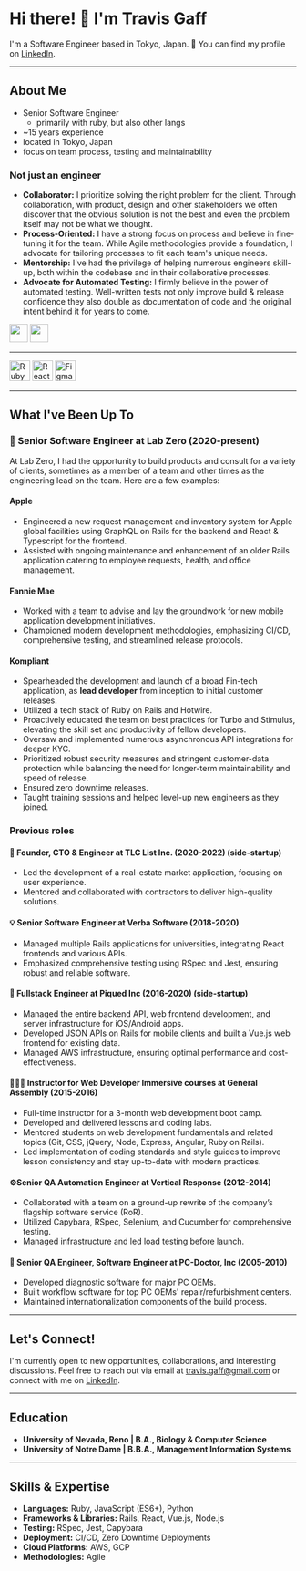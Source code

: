 # Hi there! 👋 I'm Travis Gaff

I'm a Software Engineer based in Tokyo, Japan. 🗾 You can find my profile on [LinkedIn](https://www.linkedin.com/in/travisgaff).

---

## About Me

- Senior Software Engineer
  - primarily with ruby, but also other langs
- ~15 years experience
- located in Tokyo, Japan
- focus on team process, testing and maintainability

### Not just an engineer

- **Collaborator:** I prioritize solving the right problem for the client. Through collaboration, with product, design and other stakeholders we often discover that the obvious solution is not the best and even the problem itself may not be what we thought.
- **Process-Oriented:** I have a strong focus on process and believe in fine-tuning it for the team. While Agile methodologies provide a foundation, I advocate for tailoring processes to fit each team's unique needs.
- **Mentorship:** I've had the privilege of helping numerous engineers skill-up, both within the codebase and in their collaborative processes.
- **Advocate for Automated Testing:** I firmly believe in the power of automated testing. Well-written tests not only improve build & release confidence they also double as documentation of code and the original intent behind it for years to come.

<a href="https://www.github.com/tgaff" target="_blank" rel="noreferrer"><img src="https://raw.githubusercontent.com/danielcranney/readme-generator/main/public/icons/socials/github.svg" width="32" height="32" /></a>
<a href="https://www.linkedin.com/in/travisgaff" target="_blank" rel="noreferrer"><img src="https://raw.githubusercontent.com/danielcranney/readme-generator/main/public/icons/socials/linkedin.svg" width="32" height="32" /></a>

---


<a href="https://www.ruby-lang.org/en/" target="_blank" rel="noreferrer"><img src="https://raw.githubusercontent.com/danielcranney/readme-generator/main/public/icons/skills/ruby-colored.svg" width="36" height="36" alt="Ruby" /></a>
<a href="https://reactjs.org/" target="_blank" rel="noreferrer"><img src="https://raw.githubusercontent.com/danielcranney/readme-generator/main/public/icons/skills/react-colored.svg" width="36" height="36" alt="React" /></a>
<a href="https://vuejs.org" target="_blank" rel="noreferrer"><img src="https://raw.githubusercontent.com/danielcranney/readme-generator/main/public/icons/skills/vuejs-colored.svg" width="36" height="36" alt="Figma" /></a>

---

## What I've Been Up To

### 🚀 Senior Software Engineer at Lab Zero (2020-present)

At Lab Zero, I had the opportunity to build products and consult for a variety of clients, sometimes as a member of a team and other times as the engineering lead on the team.  Here are a few examples:

#### Apple

- Engineered a new request management and inventory system for Apple global facilities using GraphQL on Rails for the backend and React & Typescript for the frontend.
- Assisted with ongoing maintenance and enhancement of an older Rails application catering to employee requests, health, and office management.

#### Fannie Mae

- Worked with a team to advise and lay the groundwork for new mobile application development initiatives.
- Championed modern development methodologies, emphasizing CI/CD, comprehensive testing, and streamlined release protocols.

#### Kompliant

- Spearheaded the development and launch of a broad Fin-tech application, as **lead developer** from inception to initial customer releases.
- Utilized a tech stack of Ruby on Rails and Hotwire.
- Proactively educated the team on best practices for Turbo and Stimulus, elevating the skill set and productivity of fellow developers.
- Oversaw and implemented numerous asynchronous API integrations for deeper KYC.
- Prioritized robust security measures and stringent customer-data protection while balancing the need for longer-term maintainability and speed of release.
- Ensured zero downtime releases.
- Taught training sessions and helped level-up new engineers as they joined.

### Previous roles

#### 🌟 Founder, CTO & Engineer at TLC List Inc. (2020-2022) (side-startup)

- Led the development of a real-estate market application, focusing on user experience.
- Mentored and collaborated with contractors to deliver high-quality solutions.

#### 💡 Senior Software Engineer at Verba Software (2018-2020)

- Managed multiple Rails applications for universities, integrating React frontends and various APIs.
- Emphasized comprehensive testing using RSpec and Jest, ensuring robust and reliable software.

#### 🎈 Fullstack Engineer at Piqued Inc (2016-2020) (side-startup)

- Managed the entire backend API, web frontend development, and server infrastructure for iOS/Android apps.
- Developed JSON APIs on Rails for mobile clients and built a Vue.js web frontend for existing data.
- Managed AWS infrastructure, ensuring optimal performance and cost-effectiveness.

#### 🧑🏼‍🏫 Instructor for Web Developer Immersive courses at General Assembly (2015-2016)

- Full-time instructor for a 3-month web development boot camp.
- Developed and delivered lessons and coding labs.
- Mentored students on web development fundamentals and related topics (Git, CSS, jQuery, Node, Express, Angular, Ruby on Rails).
- Led implementation of coding standards and style guides to improve lesson consistency and stay up-to-date with modern practices.

#### ⚙️Senior QA Automation Engineer at Vertical Response (2012-2014)

- Collaborated with a team on a ground-up rewrite of the company’s flagship software service (RoR).
- Utilized Capybara, RSpec, Selenium, and Cucumber for comprehensive testing.
- Managed infrastructure and led load testing before launch.

#### 🔎 Senior QA Engineer, Software Engineer at PC-Doctor, Inc (2005-2010)

- Developed diagnostic software for major PC OEMs.
- Built workflow software for top PC OEMs' repair/refurbishment centers.
- Maintained internationalization components of the build process.

---

## Let's Connect!

I'm currently open to new opportunities, collaborations, and interesting discussions. Feel free to reach out via email at travis.gaff@gmail.com or connect with me on [LinkedIn](https://www.linkedin.com/in/travisgaff).

---

## Education

- **University of Nevada, Reno | B.A., Biology & Computer Science**
- **University of Notre Dame | B.B.A., Management Information Systems**

---

## Skills & Expertise

- **Languages:** Ruby, JavaScript (ES6+), Python
- **Frameworks & Libraries:** Rails, React, Vue.js, Node.js
- **Testing:** RSpec, Jest, Capybara
- **Deployment:** CI/CD, Zero Downtime Deployments
- **Cloud Platforms:** AWS, GCP
- **Methodologies:** Agile


<!--
- 🔭 I’m currently working on ...
- 🌱 I’m currently learning ...
- 👯 I’m looking to collaborate on ...
- 🤔 I’m looking for help with ...
- 💬 Ask me about ...
- 📫 How to reach me: ...
- 😄 Pronouns: ...
- ⚡ Fun fact: ...
-->


